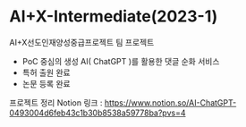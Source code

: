 # AI+X-Intermediate(2023-1)
AI+X선도인재양성중급프로젝트 팀 프로젝트
  - PoC 중심의 생성 AI( ChatGPT )를  활용한 댓글 순화 서비스
  - 특허 출원 완료
  - 논문 등록 완료

프로젝트 정리 Notion 링크 : https://www.notion.so/AI-ChatGPT-0493004d6feb43c1b30b8538a59778ba?pvs=4
